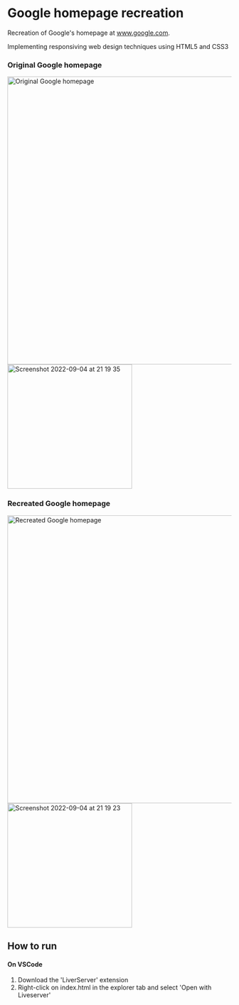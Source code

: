 # Google homepage recreation

 Recreation of Google's homepage at www.google.com.
 
 Implementing responsiving web design techniques 
 using HTML5 and CSS3
 
 ### Original Google homepage
 <img width="648" alt="Original Google homepage" src="https://user-images.githubusercontent.com/44205361/188331652-d4c00984-1b60-49a1-9c0d-5d8a495419b6.png">
 
 <img width="280" alt="Screenshot 2022-09-04 at 21 19 35" src="https://user-images.githubusercontent.com/44205361/188331965-574fda74-5319-4e20-9b1f-fcc78ecf4b3a.png">


 ### Recreated Google homepage
<img width="648" alt="Recreated Google homepage" src="https://user-images.githubusercontent.com/44205361/188331628-9550fb73-c53d-4445-820a-3667d805efbe.png">

<img width="280" alt="Screenshot 2022-09-04 at 21 19 23" src="https://user-images.githubusercontent.com/44205361/188331962-4d3f1c6e-e9e1-4871-a6a9-40480caafba1.png">


## How to run 

#### On VSCode
1. Download the 'LiverServer' extension
2. Right-click on index.html in the explorer tab and select 'Open with Liveserver'
